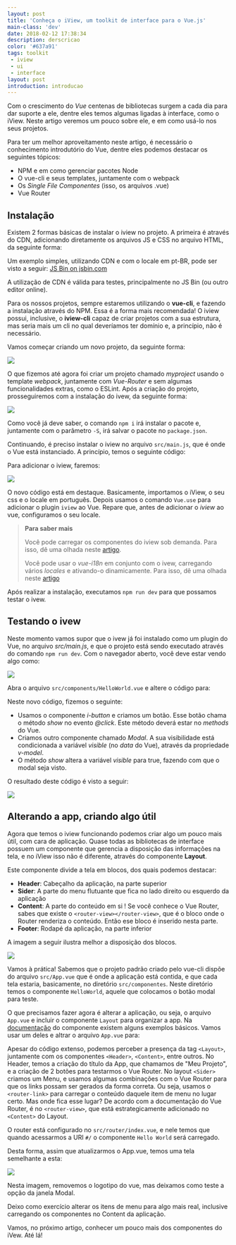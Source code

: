 ```yaml
---
layout: post
title: 'Conheça o iView, um toolkit de interface para o Vue.js'
main-class: 'dev'
date: 2018-02-12 17:38:34 
description: derscricao
color: '#637a91'
tags: toolkit
 - iview
 - ui
 - interface
layout: post
introduction: introducao
---
```


Com o crescimento do *Vue* centenas de bibliotecas surgem a cada dia para dar suporte a ele, dentre eles temos algumas ligadas à interface, como o iView. Neste artigo veremos um pouco sobre ele, e em como usá-lo nos seus projetos. 

Para ter um melhor aproveitamento neste artigo, é necessário o conhecimento introdutório do Vue, dentre eles podemos destacar os seguintes tópicos:

- NPM e em como gerenciar pacotes Node
- O vue-cli e seus templates, juntamente com o webpack
- Os *Single File Componentes* (isso, os arquivos .vue)
- Vue Router

## Instalação

Existem 2 formas básicas de instalar o iview no projeto. A primeira é através do CDN, adicionando diretamente os arquivos JS e CSS no arquivo HTML, da seguinte forma:

<script src="https://gist.github.com/danielschmitz/2c282ce3a492532c8fe777bc710ee068.js"></script>

Um exemplo simples, utilizando CDN e com o locale em pt-BR, pode ser visto a seguir:
<a class="jsbin-embed" href="http://jsbin.com/buwuton/embed">JS Bin on jsbin.com</a><script src="http://static.jsbin.com/js/embed.min.js?4.1.1"></script>

A utilização de CDN é válida para testes, principalmente no JS Bin (ou outro editor online). 

Para os nossos projetos, sempre estaremos utilizando o **vue-cli**, e fazendo a instalação através do NPM. Essa é a forma mais recomendada! O iview possui, inclusive, o **iview-cli** capaz de criar projetos com a sua estrutura, mas seria mais um cli no qual deveríamos ter domínio e, a princípio, não é necessário. 

Vamos começar criando um novo projeto, da seguinte forma:

![](https://i.imgur.com/W7Q6Opa.png)

O que fizemos até agora foi criar um projeto chamado *myproject* usando o template *webpack*, juntamente com *Vue-Router* e sem algumas funcionalidades extras, como o ESLint. Após a criação do projeto, prosseguiremos com a instalação do ivew, da seguinte forma:

![](https://i.imgur.com/ankyCJp.png)

Como você já deve saber, o comando `npm i` irá instalar o pacote e, juntamente com o parâmetro `-S`, irá salvar o pacote no `package.json`.

Continuando, é preciso instalar o iview no arquivo `src/main.js`, que é onde o Vue está instanciado. A princípio, temos o seguinte código:

<script src="https://gist.github.com/danielschmitz/da4e7a42e7ebb64c20ecae5f902a7458.js"></script>

Para adicionar o iview, faremos:

![](https://i.imgur.com/FsUgr3h.png)

O novo código está em destaque. Basicamente, importamos o iView, o seu css e o locale em português. Depois usamos o comando `Vue.use` para adicionar o plugin `iview` ao Vue. Repare que, antes de adicionar o *iview* ao vue, configuramos o seu locale.

> **Para saber mais**
>
> Você pode carregar os componentes do iview sob demanda. Para isso, dê uma olhada neste [artigo](https://www.iviewui.com/docs/guide/start-en#Import_on_demand).
> 
> Você pode usar o *vue-i18n* em conjunto com o ivew, carregando vários *locales* e ativando-o dinamicamente. Para isso, dê uma olhada neste [artigo](https://www.iviewui.com/docs/guide/i18n-en#Use_in_Webpack)

Após realizar a instalação, executamos `npm run dev` para que possamos testar o ivew.

## Testando o ivew 

Neste momento vamos supor que o ivew já foi instalado como um plugin do Vue, no arquivo *src/main.js*, e que o projeto está sendo executado através do comando `npm run dev`. Com o navegador aberto, você deve estar vendo algo como:

![](https://i.imgur.com/djftDLb.png)

Abra o arquivo `src/components/HelloWorld.vue` e altere o código para:

<script src="https://gist.github.com/danielschmitz/271692f4adb34d859df1bedb401c3b2c.js"></script>

Neste novo código, fizemos o seguinte:

- Usamos o componente *i-button* e criamos um botão. Esse botão chama o método *show* no evento *@click*. Este método deverá estar no *methods* do Vue.
- Criamos outro componente chamado *Modal*. A sua visibilidade está condicionada a variável *visible* (no *data* do Vue), através da propriedade *v-model*.
- O método *show* altera a variável *visible* para true, fazendo com que o modal seja visto.

O resultado deste código é visto a seguir:

![](https://i.imgur.com/Vtjs6eX.gif)

## Alterando a app, criando algo útil

Agora que temos o iview funcionando podemos criar algo um pouco mais útil, com cara de aplicação. Quase todas as bibliotecas de interface possuem um componente que gerencia a disposição das informações na tela, e no iView isso não é diferente, através do componente **Layout**.

Este componente divide a tela em blocos, dos quais podemos destacar:

- **Header**: Cabeçalho da aplicação, na parte superior
- **Sider**: A parte do menu flutuante que fica no lado direito ou esquerdo da aplicação
- **Content**: A parte do conteúdo em si ! Se você conhece o Vue Router, sabes que existe o `<router-view></router-view>`, que é o bloco onde o Router renderiza o conteúdo. Então ese bloco é inserido nesta parte.
- **Footer**: Rodapé da aplicação, na parte inferior

A imagem a seguir ilustra melhor a disposição dos blocos.

![](https://i.imgur.com/kVZvk2g.png)

Vamos à prática! Sabemos que o projeto padrão criado pelo vue-cli dispõe do arquivo `src/App.vue` que é onde a aplicação está contida, e que cada tela estaria, basicamente, no diretório `src/componentes`. Neste diretório temos o componente `HelloWorld`, aquele que colocamos o botão modal para teste. 

O que precisamos fazer agora é alterar a aplicação, ou seja, o arquivo `App.vue` e incluir o componente `Layout` para organizar a app. Na [documentação](https://www.iviewui.com/components/layout-en) do componente existem alguns exemplos básicos. Vamos usar um deles e altrar o arquivo `App.vue` para:

<script src="https://gist.github.com/danielschmitz/447ca932120f27fa2427d7bfee361579.js"></script>

Apesar do código extenso, podemos perceber a presença da tag `<Layout>`, juntamente com os componentes `<Header>`, `<Content>`, entre outros. No Header, temos a criação do título da App, que chamamos de "Meu Projeto", e a criação de 2 botões para testarmos o Vue Router. No layout `<Sider>` criamos um Menu, e usamos algumas combinações com o Vue Router para que os links possam ser gerados da forma correta. Ou seja, usamos o `<router-link>` para carregar o conteúdo daquele item de menu no lugar certo. Mas onde fica esse lugar? De acordo com a documentação do Vue Router, é no `<router-view>`, que está estrategicamente adicionado no `<Content>` do Layout.

O router está configurado no `src/router/index.vue`, e nele temos que quando acessarmos a URI `#/` o componente `Hello World` será carregado. 

Desta forma, assim que atualizarmos o App.vue, temos uma tela semelhante a esta:

![](https://i.imgur.com/3EX0IjM.png)

Nesta imagem, removemos o logotipo do vue, mas deixamos como teste a opção da janela Modal. 

Deixo como exercício alterar os itens de menu para algo mais real, inclusive carregando os componentes no Content da aplicação. 

Vamos, no próximo artigo, conhecer um pouco mais dos componentes do iVew. Até lá!






























